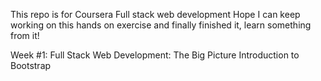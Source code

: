 This repo is for Coursera Full stack web development 
Hope I can keep working on this hands on exercise and finally finished it, learn something from it!

Week #1: 
      Full Stack Web Development: The Big Picture
      Introduction to Bootstrap

